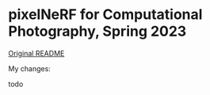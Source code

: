 # pixelNeRF for Computational Photography, Spring 2023

[Original README](./README.original.md)

My changes:

todo